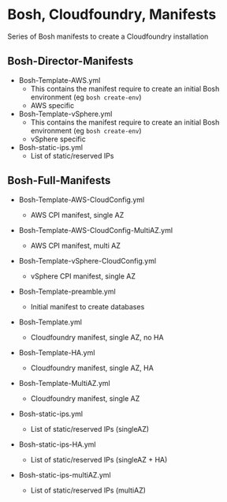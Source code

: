 # Bosh, Cloudfoundry, Manifests

Series of Bosh manifests to create a Cloudfoundry installation

## Bosh-Director-Manifests
- Bosh-Template-AWS.yml
  - This contains the manifest require to create an initial Bosh environment (eg `bosh create-env`)
  - AWS specific
- Bosh-Template-vSphere.yml
  - This contains the manifest require to create an initial Bosh environment (eg `bosh create-env`)
  - vSphere specific
- Bosh-static-ips.yml
  - List of static/reserved IPs

## Bosh-Full-Manifests
- Bosh-Template-AWS-CloudConfig.yml
  - AWS CPI manifest, single AZ
- Bosh-Template-AWS-CloudConfig-MultiAZ.yml
  - AWS CPI manifest, multi AZ
- Bosh-Template-vSphere-CloudConfig.yml
  - vSphere CPI manifest, single AZ

- Bosh-Template-preamble.yml
  - Initial manifest to create databases

- Bosh-Template.yml
  - Cloudfoundry manifest, single AZ, no HA
- Bosh-Template-HA.yml
  - Cloudfoundry manifest, single AZ, HA
- Bosh-Template-MultiAZ.yml
  - Cloudfoundry manifest, single AZ

- Bosh-static-ips.yml
  - List of static/reserved IPs (singleAZ)
- Bosh-static-ips-HA.yml
  - List of static/reserved IPs (singleAZ + HA)
- Bosh-static-ips-multiAZ.yml
  - List of static/reserved IPs (multiAZ)
